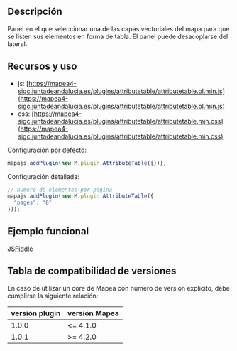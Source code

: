 ## Descripción

Panel en el que seleccionar una de las capas vectoriales del mapa para que se listen sus elementos en forma de tabla. El panel
puede desacoplarse del lateral.

## Recursos y uso

- js: [https://mapea4-sigc.juntadeandalucia.es/plugins/attributetable/attributetable.ol.min.js](https://mapea4-sigc.juntadeandalucia.es/plugins/attributetable/attributetable.ol.min.js)
- css: [https://mapea4-sigc.juntadeandalucia.es/plugins/attributetable/attributetable.min.css](https://mapea4-sigc.juntadeandalucia.es/plugins/attributetable/attributetable.min.css)

Configuración por defecto:
```javascript
mapajs.addPlugin(new M.plugin.AttributeTable({}));
```

Configuración detallada:
```javascript
// numero de elementos por pagina
mapajs.addPlugin(new M.plugin.AttributeTable({
  "pages": "8"
}));

```

## Ejemplo funcional

[JSFiddle](http://jsfiddle.net/sigcJunta/t4oLhuo4/)  

## Tabla de compatibilidad de versiones   
En caso de utilizar un core de Mapea con número de versión explícito, debe cumplirse la siguiente relación:  

versión plugin | versión Mapea |
--- | --- |
1.0.0 | <= 4.1.0
1.0.1 | >= 4.2.0

